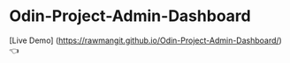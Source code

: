 # Odin-Project-Admin-Dashboard
[Live Demo] (https://rawmangit.github.io/Odin-Project-Admin-Dashboard/) 👈
